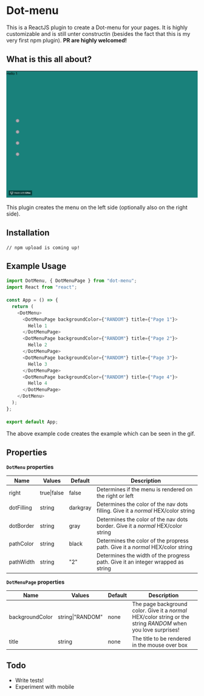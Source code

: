 # Dot-menu

This is a ReactJS plugin to create a Dot-menu for your pages. It is highly customizable and is still unter constructin (besides the fact that this is my very first npm plugin). **PR are highly welcomed!**

## What is this all about?

![Dot Menu example gif][example]

This plugin creates the menu on the left side (optionally also on the right side).

## Installation

```
// npm upload is coming up!
```

## Example Usage

```javascript
import DotMenu, { DotMenuPage } from "dot-menu";
import React from "react";

const App = () => {
  return (
    <DotMenu>
      <DotMenuPage backgroundColor={"RANDOM"} title={"Page 1"}>
        Hello 1
      </DotMenuPage>
      <DotMenuPage backgroundColor={"RANDOM"} title={"Page 2"}>
        Hello 2
      </DotMenuPage>
      <DotMenuPage backgroundColor={"RANDOM"} title={"Page 3"}>
        Hello 3
      </DotMenuPage>
      <DotMenuPage backgroundColor={"RANDOM"} title={"Page 4"}>
        Hello 4
      </DotMenuPage>
    </DotMenu>
  );
};

export default App;
```

The above example code creates the example which can be seen in the gif.

## Properties

**`DotMenu` properties**

| Name       | Values      | Default  | Description                                                                       |
| ---------- | ----------- | -------- | --------------------------------------------------------------------------------- |
| right      | true\|false | false    | Determines if the menu is rendered on the right or left                           |
| dotFilling | string      | darkgray | Determines the color of the nav dots filling. Give it a _normal_ HEX/color string |
| dotBorder  | string      | gray     | Determines the color of the nav dots border. Give it a _normal_ HEX/color string  |
| pathColor  | string      | black    | Determines the color of the propress path. Give it a _normal_ HEX/color string    |
| pathWidth  | string      | "2"      | Determines the width of the progress path. Give it an integer wrapped as string   |

**`DotMenuPage` properties**

| Name            | Values           | Default | Description                                                                                                    |
| --------------- | ---------------- | ------- | -------------------------------------------------------------------------------------------------------------- |
| backgroundColor | string\|"RANDOM" | none    | The page background color. Give it a _normal_ HEX/color string or the string _RANDOM_ when you love surprises! |
| title           | string           | none    | The title to be rendered in the mouse over box                                                                 |

## Todo

- Write tests!
- Experiment with mobile

[example]: ./example.gif "Dot Menu  example gif"

